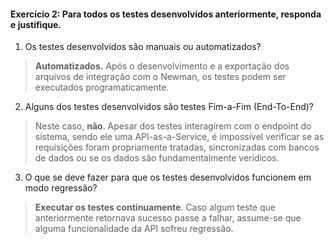 #### Exercício 2: Para todos os testes desenvolvidos anteriormente, responda e justifique.
1. Os testes desenvolvidos são manuais ou automatizados?
> **Automatizados.** Após o desenvolvimento e a exportação dos arquivos de integração com o Newman, os testes podem ser executados programaticamente.
2. Alguns dos testes desenvolvidos são testes Fim-a-Fim (End-To-End)?
> Neste caso, **não**. Apesar dos testes interagirem com o endpoint do sistema, sendo ele uma API-as-a-Service, é impossível verificar se as requisições foram propriamente tratadas, sincronizadas com bancos de dados ou se os dados são fundamentalmente verídicos.
3. O que se deve fazer para que os testes desenvolvidos funcionem em modo regressão?
> **Executar os testes continuamente**. Caso algum teste que anteriormente retornava sucesso passe a falhar, assume-se que alguma funcionalidade da API sofreu regressão.